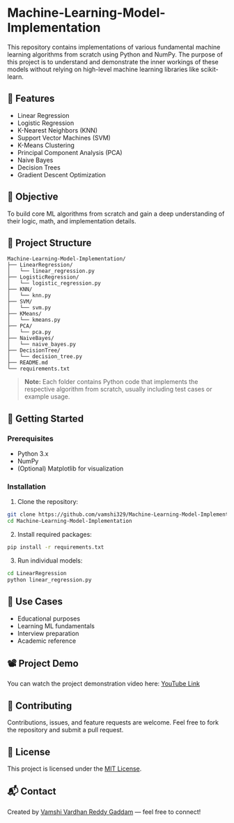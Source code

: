 # Machine-Learning-Model-Implementation

This repository contains implementations of various fundamental machine learning algorithms from scratch using Python and NumPy. The purpose of this project is to understand and demonstrate the inner workings of these models without relying on high-level machine learning libraries like scikit-learn.

## 📌 Features

- Linear Regression
- Logistic Regression
- K-Nearest Neighbors (KNN)
- Support Vector Machines (SVM)
- K-Means Clustering
- Principal Component Analysis (PCA)
- Naive Bayes
- Decision Trees
- Gradient Descent Optimization

## 🧠 Objective

To build core ML algorithms from scratch and gain a deep understanding of their logic, math, and implementation details.

## 📂 Project Structure

```
Machine-Learning-Model-Implementation/
├── LinearRegression/
│   └── linear_regression.py
├── LogisticRegression/
│   └── logistic_regression.py
├── KNN/
│   └── knn.py
├── SVM/
│   └── svm.py
├── KMeans/
│   └── kmeans.py
├── PCA/
│   └── pca.py
├── NaiveBayes/
│   └── naive_bayes.py
├── DecisionTree/
│   └── decision_tree.py
├── README.md
└── requirements.txt
```

> **Note:** Each folder contains Python code that implements the respective algorithm from scratch, usually including test cases or example usage.

## 🚀 Getting Started

### Prerequisites

- Python 3.x
- NumPy
- (Optional) Matplotlib for visualization

### Installation

1. Clone the repository:

```bash
git clone https://github.com/vamshi329/Machine-Learning-Model-Implementation.git
cd Machine-Learning-Model-Implementation
```

2. Install required packages:

```bash
pip install -r requirements.txt
```

3. Run individual models:

```bash
cd LinearRegression
python linear_regression.py
```

## 🎯 Use Cases

- Educational purposes
- Learning ML fundamentals
- Interview preparation
- Academic reference

## 📽️ Project Demo

You can watch the project demonstration video here: [YouTube Link](#) <!-- Replace with actual link -->

## 🙌 Contributing

Contributions, issues, and feature requests are welcome. Feel free to fork the repository and submit a pull request.

## 📃 License

This project is licensed under the [MIT License](LICENSE).

## 📬 Contact

Created by [Vamshi Vardhan Reddy Gaddam](https://github.com/vamshi329) — feel free to connect!
